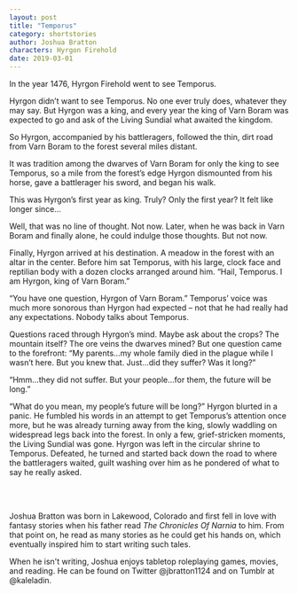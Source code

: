 ```yaml
---
layout: post
title: "Temporus"
category: shortstories
author: Joshua Bratton
characters: Hyrgon Firehold
date: 2019-03-01
---
```


In the year 1476, Hyrgon Firehold went to see Temporus.
	
Hyrgon didn’t want to see Temporus. No one ever truly does, whatever they may say. But Hyrgon was a king, and every year the king of Varn Boram was expected to go and ask of the Living Sundial what awaited the kingdom.

So Hyrgon, accompanied by his battleragers, followed the thin, dirt road from Varn Boram to the forest several miles distant.

It was tradition among the dwarves of Varn Boram for only the king to see Temporus, so a mile from the forest’s edge Hyrgon dismounted from his horse, gave a battlerager his sword, and began his walk.

This was Hyrgon’s first year as king. Truly? Only the first year? It felt like longer since…

Well, that was no line of thought. Not now. Later, when he was back in Varn Boram and finally alone, he could indulge those thoughts. But not now.

Finally, Hyrgon arrived at his destination. A meadow in the forest with an altar in the center. Before him sat Temporus, with his large, clock face and reptilian body with a dozen clocks arranged around him. “Hail, Temporus. I am Hyrgon, king of Varn Boram.”

“You have one question, Hyrgon of Varn Boram.” Temporus’ voice was much more sonorous than Hyrgon had expected – not that he had really had any expectations. Nobody talks about Temporus.

Questions raced through Hyrgon’s mind. Maybe ask about the crops? The mountain itself? The ore veins the dwarves mined? But one question came to the forefront: “My parents…my whole family died in the plague while I wasn’t here. But you knew that. Just…did they suffer? Was it long?”

“Hmm…they did not suffer. But your people…for them, the future will be long.”

“What do you mean, my people’s future will be long?” Hyrgon blurted in a panic. He fumbled his words in an attempt to get Temporus’s attention once more, but he was already turning away from the king, slowly waddling on widespread legs back into the forest. In only a few, grief-stricken moments, the Living Sundial was gone. Hyrgon was left in the circular shrine to Temporus. Defeated, he turned and started back down the road to where the battleragers waited, guilt washing over him as he pondered of what to say he really asked.





<br>
<br>

<p class="credit">Joshua Bratton was born in Lakewood, Colorado and first fell in love with fantasy stories when his father read <i>The Chronicles Of Narnia</i> to him. From that point on, he read as many stories as he could get his hands on, which eventually inspired him to start writing such tales.</p>
<p class="credit">When he isn't writing, Joshua enjoys tabletop roleplaying games, movies, and reading. He can be found on Twitter @jbratton1124 and on Tumblr at @kaleladin.</p>

